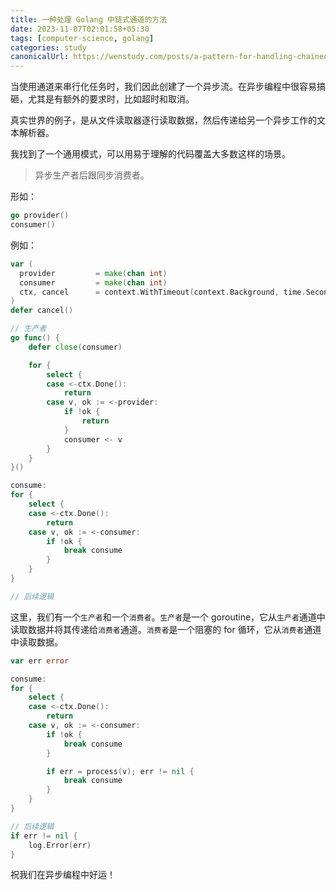 ```yaml
---
title: 一种处理 Golang 中链式通道的方法
date: 2023-11-07T02:01:58+05:30
tags: [computer-science, golang]
categories: study 
canonicalUrl: https://wenstudy.com/posts/a-pattern-for-handling-chained-channels-in-golang/
---
```


当使用通道来串行化任务时，我们因此创建了一个异步流。在异步编程中很容易搞砸，尤其是有额外的要求时，比如超时和取消。

真实世界的例子，是从文件读取器逐行读取数据，然后传递给另一个异步工作的文本解析器。

我找到了一个通用模式，可以用易于理解的代码覆盖大多数这样的场景。

> 异步生产者后跟同步消费者。

形如：

```go
go provider()
consumer()
```

例如：

```go
var (
  provider         = make(chan int)
  consumer         = make(chan int)
  ctx, cancel      = context.WithTimeout(context.Background, time.Second)
)
defer cancel()

// 生产者
go func() {
    defer close(consumer)

    for {
        select {
        case <-ctx.Done():
            return
        case v, ok := <-provider:
            if !ok {
                return
            }
            consumer <- v
        }
    }
}()

consume:
for {
    select {
    case <-ctx.Done():
        return
    case v, ok := <-consumer:
        if !ok {
            break consume
        }
    }
}

// 后续逻辑
```

这里，我们有一个`生产者`和一个`消费者`。`生产者`是一个 goroutine，它从`生产者`通道中读取数据并将其传递给`消费者`通道。`消费者`是一个阻塞的 for 循环，它从`消费者`通道中读取数据。

```go
var err error

consume:
for {
    select {
    case <-ctx.Done():
        return
    case v, ok := <-consumer:
        if !ok {
            break consume
        }

        if err = process(v); err != nil {
            break consume
        }
    }
}

// 后续逻辑
if err != nil {
    log.Error(err)
}
```

祝我们在异步编程中好运！
